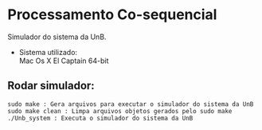 # Processamento Co-sequencial
Simulador do sistema da UnB.

* Sistema utilizado:  
    Mac Os X El Captain 64-bit  

## Rodar simulador:
    sudo make : Gera arquivos para executar o simulador do sistema da UnB
    sudo make clean : Limpa arquivos objetos gerados pelo sudo make
    ./Unb_system : Executa o simulador do sistema da UnB
